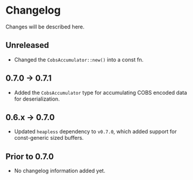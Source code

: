# Changelog

Changes will be described here.

## Unreleased

* Changed the `CobsAccumulator::new()` into a const fn.

## 0.7.0 -> 0.7.1

* Added the `CobsAccumulator` type for accumulating COBS encoded data for deserialization.

## 0.6.x -> 0.7.0

* Updated `heapless` dependency to `v0.7.0`, which added support for const-generic sized buffers.

## Prior to 0.7.0

* No changelog information added yet.
